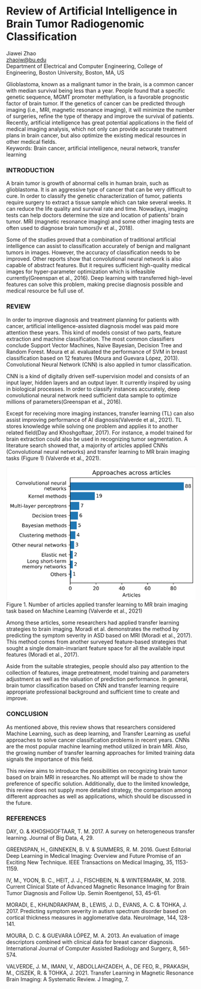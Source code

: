 # Review of Artificial Intelligence in Brain Tumor Radiogenomic Classification

Jiawei Zhao  
zhaojw@bu.edu  
Department of Electrical and Computer Engineering, College of Engineering, Boston University, Boston, MA, US

Glioblastoma, known as a malignant tumor in the brain, is a common cancer with median survival being less than a year. People found that a specific genetic sequence, MGMT promoter methylation, is a favorable prognostic factor of brain tumor. If the genetics of cancer can be predicted through imaging (i.e., MRI, magnetic resonance imaging), it will minimize the number of surgeries, refine the type of therapy and improve the survival of patients. Recently, artificial intelligence has great potential applications in the field of medical imaging analysis, which not only can provide accurate treatment plans in brain cancer, but also optimize the existing medical resources in other medical fields.  
Keywords: Brain cancer, artificial intelligence, neural network, transfer learning

### INTRODUCTION
A brain tumor is growth of abnormal cells in human brain, such as glioblastoma. It is an aggressive type of cancer that can be very difficult to cure. In order to classify the genetic characterization of tumor, patients require surgery to extract a tissue sample which can take several weeks. It can reduce the life quality and survival rate and time. Nowadays, imaging tests can help doctors determine the size and location of patients’ brain tumor. MRI (magnetic resonance imaging) and some other imaging tests are often used to diagnose brain tumors(Iv et al., 2018). 

Some of the studies proved that a combination of traditional artificial intelligence can assist to classification accurately of benign and malignant tumors in images. However, the accuracy of classification needs to be improved. Other reports show that convolutional neural network is also capable of abstract features. But it requires sufficient high-quality medical images for hyper-parameter optimization which is infeasible currently(Greenspan et al., 2016). Deep learning with transferred high-level features can solve this problem, making precise diagnosis possible and medical resource be full use of.

### REVIEW

In order to improve diagnosis and treatment planning for patients with cancer, artificial intelligence-assisted diagnosis model was paid more attention these years. This kind of models consist of two parts, feature extraction and machine classification. The most common classifiers conclude Support Vector Machines, Naive Bayesian, Decision Tree and Random Forest. Moura et al. evaluated the performance of SVM in breast classification based on 12 features (Moura and Guevara López, 2013). Convolutional Neural Network (CNN) is also applied in tumor classification.

CNN is a kind of digitally driven self-supervision model and consists of an input layer, hidden layers and an output layer. It currently inspired by using in biological processes. In order to classify instances accurately, deep convolutional neural network need sufficient data sample to optimize millions of parameters(Greenspan et al., 2016).

Except for receiving more imaging instances, transfer learning (TL) can also assist improving performance of AI diagnosis(Valverde et al., 2021). TL stores knowledge while solving one problem and applies it to another related field(Day and Khoshgoftaar, 2017). For instance, a model trained for brain extraction could also be used in recognizing tumor segmentation. A literature search showed that, a majority of articles applied CNNs (Convolutional neural networks) and transfer learning to MR brain imaging tasks (Figure 1) (Valverde et al., 2021).  


![Alt text](https://github.com/zhaojiawei86/ec601/blob/main/Project1/Figure1.png "Figure 1. Number of articles applied transfer learning to MR brain imaging task based on Machine Learning (Valverde et al., 2021)")  
Figure 1. Number of articles applied transfer learning to MR brain imaging task based on Machine Learning (Valverde et al., 2021)


Among these articles, some researchers had applied transfer learning strategies to brain imaging. Moradi et al. demonstrates the method by predicting the symptom severity in ASD based on MRI (Moradi et al., 2017). This method comes from another surveyed feature-based strategies that sought a single domain-invariant feature space for all the available input features (Moradi et al., 2017).

Aside from the suitable strategies, people should also pay attention to the collection of features, image pretreatment, model training and parameters adjustment as well as the valuation of prediction performance. In general, brain tumor classification based on CNN and transfer learning require appropriate professional background and sufficient time to create and improve.

### CONCLUSION

As mentioned above, this review shows that researchers considered Machine Learning, such as deep learning, and Transfer Learning as useful approaches to solve cancer classification problems in recent years. CNNs are the most popular machine learning method utilized in brain MRI. Also, the growing number of transfer learning approaches for limited training data signals the importance of this field.

This review aims to introduce the possibilities on recognizing brain tumor based on brain MRI in researches. No attempt will be made to show the preference of specific solution. Additionally, due to the limited knowledge, this review does not supply more detailed strategy, the comparison among different approaches as well as applications, which should be discussed in the future.

### REFERENCES

DAY, O. & KHOSHGOFTAAR, T. M. 2017. A survey on heterogeneous transfer learning. Journal of Big Data, 4, 29.  

GREENSPAN, H., GINNEKEN, B. V. & SUMMERS, R. M. 2016. Guest Editorial Deep Learning in Medical Imaging: Overview and Future Promise of an Exciting New Technique. IEEE Transactions on Medical Imaging, 35, 1153-1159.  

IV, M., YOON, B. C., HEIT, J. J., FISCHBEIN, N. & WINTERMARK, M. 2018. Current Clinical State of Advanced Magnetic Resonance Imaging for Brain Tumor Diagnosis and Follow Up. Semin Roentgenol, 53, 45-61.  

MORADI, E., KHUNDRAKPAM, B., LEWIS, J. D., EVANS, A. C. & TOHKA, J. 2017. Predicting symptom severity in autism spectrum disorder based on cortical thickness measures in agglomerative data. NeuroImage, 144, 128-141.  

MOURA, D. C. & GUEVARA LÓPEZ, M. A. 2013. An evaluation of image descriptors combined with clinical data for breast cancer diagnosis. International Journal of Computer Assisted Radiology and Surgery, 8, 561-574.  

VALVERDE, J. M., IMANI, V., ABDOLLAHZADEH, A., DE FEO, R., PRAKASH, M., CISZEK, R. & TOHKA, J. 2021. Transfer Learning in Magnetic Resonance Brain Imaging: A Systematic Review. J Imaging, 7.  
